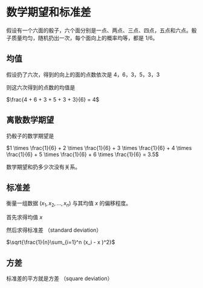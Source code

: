 # 数学期望和标准差

假设有一个六面的骰子，六个面分别是一点、两点、三点、四点，五点和六点。骰子质量均匀，随机扔出一次，每个面向上的概率均等，都是 1/6。

## 均值

假设扔了六次，得到的向上的面的点数依次是 4，6，3，5，3，3

则这六次得到的点数的均值是

$\frac{4 + 6 + 3 + 5 + 3 + 3}{6} = 4$

## 离散数学期望

扔骰子的数学期望是

$1 \times \frac{1}{6} + 2 \times \frac{1}{6} + 3 \times \frac{1}{6} + 4 \times \frac{1}{6} + 5 \times \frac{1}{6} + 6 \times \frac{1}{6} = 3.5$

数学期望和扔多少次没有关系。

## 标准差

衡量一组数据 ($x_1,x_2,...,x_n$) 与其均值 $x$ 的偏移程度。

首先求得均值 $x$

然后求得标准差 （standard deviation）

$\sqrt{\frac{1}{n}\sum_{i=1}^n (x_i - x )^2}$

## 方差

标准差的平方就是方差 （square deviation）
